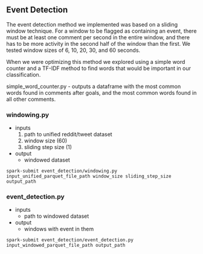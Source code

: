 ## Event Detection

The event detection method we implemented was based on a sliding window technique. For a window to be flagged as containing an event, there must be at least one comment per second in the entire window, and there has to be more activity in the second half of the window than the first. We tested window sizes of 6, 10, 20, 30, and 60 seconds. 

When we were optimizing this method we explored using a simple word counter and a TF-IDF method to find words that would be important in our classification.

simple_word_counter.py - outputs a dataframe with the most common words found in comments after goals, and the most common words found in all other comments. 

### windowing.py
- inputs    
  1. path to unified reddit/tweet dataset
  2. window size (60)
  3. sliding step size (1)
- output
  - windowed dataset

`spark-submit event_detection/windowing.py input_unified_parquet_file_path window_size sliding_step_size output_path`


### event_detection.py
- inputs
  - path to windowed dataset
- output
  - windows with event in them

`spark-submit event_detection/event_detection.py input_windowed_parquet_file_path output_path`
